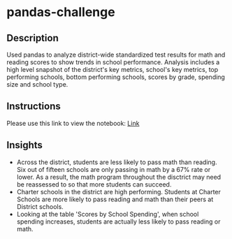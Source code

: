# pandas-challenge

## Description
Used pandas to analyze district-wide standardized test results for math and reading scores to show trends in school performance. Analysis includes a high level snapshot of the district's key metrics, school's key metrics, top performing schools, bottom performing schools, scores by grade, spending size and school type. 

## Instructions
Please use this link to view the notebook: [Link](https://nbviewer.jupyter.org/github/laurenemilyto/pandas-challenge/blob/main/PyCitySchools/PyCitySchools.ipynb)

## Insights
* Across the district, students are less likely to pass math than reading. Six out of fifteen schools are only passing in math by a 67% rate or lower. As a result, the math program throughout the disctrict may need be reassessed to so that more students can succeed. 
* Charter schools in the district are high performing. Students at Charter Schools are more likely to pass reading and math than their peers at District schools. 
* Looking at the table 'Scores by School Spending', when school spending increases, students are actually less likely to pass reading or math. 